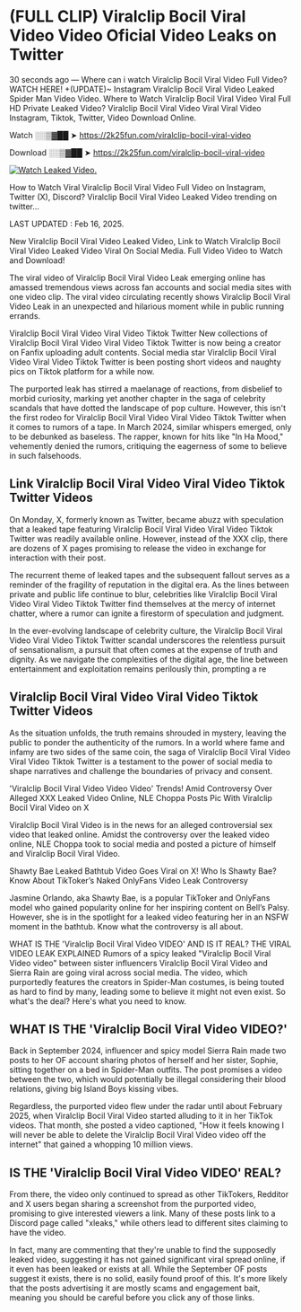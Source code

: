 # (FULL CLIP) Viralclip Bocil Viral Video Video Oficial Video Leaks on Twitter

30 seconds ago — Where can i watch Viralclip Bocil Viral Video Full Video? WATCH HERE! +(UPDATE)~ Instagram Viralclip Bocil Viral Video Leaked Spider Man Video Video. Where to Watch Viralclip Bocil Viral Video Viral Full HD Private Leaked Video? Viralclip Bocil Viral Video Viral Viral Video Instagram, Tiktok, Twitter, Video Download Online.

Watch ░░▒▓██ ➤ https://2k25fun.com/viralclip-bocil-viral-video

Download ░░▒▓██ ➤ https://2k25fun.com/viralclip-bocil-viral-video

[![Watch Leaked Video.](https://miro.medium.com/v2/resize:fit:828/format:webp/1*cilzJN44JGOrTw9NJCrNHA.gif "Watch Leaked Video")](https://2k25fun.com/viralclip-bocil-viral-video)

How to Watch Viral Viralclip Bocil Viral Video Full Video on Instagram, Twitter (X), Discord? Viralclip Bocil Viral Video Leaked Video trending on twitter...

LAST UPDATED : Feb 16, 2025.

New Viralclip Bocil Viral Video Leaked Video, Link to Watch Viralclip Bocil Viral Video Leaked Video Viral On Social Media. Full Video Video to Watch and Download!

The viral video of Viralclip Bocil Viral Video Leak emerging online has amassed tremendous views across fan accounts and social media sites with one video clip. The viral video circulating recently shows Viralclip Bocil Viral Video Leak in an unexpected and hilarious moment while in public running errands.

Viralclip Bocil Viral Video Viral Video Tiktok Twitter New collections of Viralclip Bocil Viral Video Viral Video Tiktok Twitter is now being a creator on Fanfix uploading adult contents. Social media star Viralclip Bocil Viral Video Viral Video Tiktok Twitter is been posting short videos and naughty pics on Tiktok platform for a while now.

The purported leak has stirred a maelanage of reactions, from disbelief to morbid curiosity, marking yet another chapter in the saga of celebrity scandals that have dotted the landscape of pop culture. However, this isn't the first rodeo for Viralclip Bocil Viral Video Viral Video Tiktok Twitter when it comes to rumors of a tape. In March 2024, similar whispers emerged, only to be debunked as baseless. The rapper, known for hits like "In Ha Mood," vehemently denied the rumors, critiquing the eagerness of some to believe in such falsehoods.

## Link Viralclip Bocil Viral Video Viral Video Tiktok Twitter Videos

On Monday, X, formerly known as Twitter, became abuzz with speculation that a leaked tape featuring Viralclip Bocil Viral Video Viral Video Tiktok Twitter was readily available online. However, instead of the XXX clip, there are dozens of X pages promising to release the video in exchange for interaction with their post.

The recurrent theme of leaked tapes and the subsequent fallout serves as a reminder of the fragility of reputation in the digital era. As the lines between private and public life continue to blur, celebrities like Viralclip Bocil Viral Video Viral Video Tiktok Twitter find themselves at the mercy of internet chatter, where a rumor can ignite a firestorm of speculation and judgment.

In the ever-evolving landscape of celebrity culture, the Viralclip Bocil Viral Video Viral Video Tiktok Twitter scandal underscores the relentless pursuit of sensationalism, a pursuit that often comes at the expense of truth and dignity. As we navigate the complexities of the digital age, the line between entertainment and exploitation remains perilously thin, prompting a re

##  Viralclip Bocil Viral Video Viral Video Tiktok Twitter Videos

As the situation unfolds, the truth remains shrouded in mystery, leaving the public to ponder the authenticity of the rumors. In a world where fame and infamy are two sides of the same coin, the saga of Viralclip Bocil Viral Video Viral Video Tiktok Twitter is a testament to the power of social media to shape narratives and challenge the boundaries of privacy and consent.

'Viralclip Bocil Viral Video Video Video' Trends! Amid Controversy Over Alleged XXX Leaked Video Online, NLE Choppa Posts Pic With Viralclip Bocil Viral Video on X

Viralclip Bocil Viral Video is in the news for an alleged controversial sex video that leaked online. Amidst the controversy over the leaked video online, NLE Choppa took to social media and posted a picture of himself and Viralclip Bocil Viral Video.

Shawty Bae Leaked Bathtub Video Goes Viral on X! Who Is Shawty Bae? Know About TikToker’s Naked OnlyFans Video Leak Controversy

Jasmine Orlando, aka Shawty Bae, is a popular TikToker and OnlyFans model who gained popularity online for her inspiring content on Bell’s Palsy. However, she is in the spotlight for a leaked video featuring her in an NSFW moment in the bathtub. Know what the controversy is all about.

WHAT IS THE 'Viralclip Bocil Viral Video VIDEO' AND IS IT REAL? THE VIRAL VIDEO LEAK EXPLAINED Rumors of a spicy leaked "Viralclip Bocil Viral Video video" between sister influencers Viralclip Bocil Viral Video and Sierra Rain are going viral across social media. The video, which purportedly features the creators in Spider-Man costumes, is being touted as hard to find by many, leading some to believe it might not even exist. So what's the deal? Here's what you need to know.

## WHAT IS THE 'Viralclip Bocil Viral Video VIDEO?'

Back in September 2024, influencer and spicy model Sierra Rain made two posts to her OF account sharing photos of herself and her sister, Sophie, sitting together on a bed in Spider-Man outfits. The post promises a video between the two, which would potentially be illegal considering their blood relations, giving big Island Boys kissing vibes.

Regardless, the purported video flew under the radar until about February 2025, when Viralclip Bocil Viral Video started alluding to it in her TikTok videos. That month, she posted a video captioned, "How it feels knowing I will never be able to delete the Viralclip Bocil Viral Video video off the internet" that gained a whopping 10 million views.

## IS THE 'Viralclip Bocil Viral Video VIDEO' REAL?

From there, the video only continued to spread as other TikTokers, Redditor and X users began sharing a screenshot from the purported video, promising to give interested viewers a link. Many of these posts link to a Discord page called "xleaks," while others lead to different sites claiming to have the video.

In fact, many are commenting that they're unable to find the supposedly leaked video, suggesting it has not gained significant viral spread online, if it even has been leaked or exists at all. While the September OF posts suggest it exists, there is no solid, easily found proof of this. It's more likely that the posts advertising it are mostly scams and engagement bait, meaning you should be careful before you click any of those links.